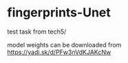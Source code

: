 # fingerprints-Unet
test task from tech5/

model weights can be downloaded from https://yadi.sk/d/PFw3nVdKJAKcNw
